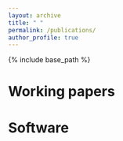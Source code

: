 ```yaml
---
layout: archive
title: " "
permalink: /publications/
author_profile: true
---
```


{% include base_path %}

Working papers
========================


Software
============
